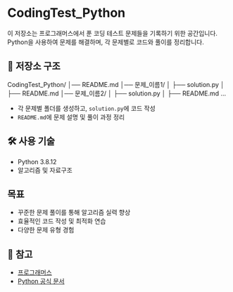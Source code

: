 # CodingTest_Python

이 저장소는 프로그래머스에서 푼 코딩 테스트 문제들을 기록하기 위한 공간입니다.  
Python을 사용하여 문제를 해결하며, 각 문제별로 코드와 풀이를 정리합니다.  

## 📌 저장소 구조

CodingTest_Python/
│── README.md
│── 문제_이름1/
│   ├── solution.py
│   ├── README.md
│── 문제_이름2/
│   ├── solution.py
│   ├── README.md
…

- 각 문제별 폴더를 생성하고, `solution.py`에 코드 작성  
- `README.md`에 문제 설명 및 풀이 과정 정리  

## 🛠 사용 기술
- Python 3.8.12
- 알고리즘 및 자료구조  

## 목표
- 꾸준한 문제 풀이를 통해 알고리즘 실력 향상  
- 효율적인 코드 작성 및 최적화 연습  
- 다양한 문제 유형 경험  

## 📌 참고
- [프로그래머스](https://programmers.co.kr/)  
- [Python 공식 문서](https://docs.python.org/ko/3/)  
